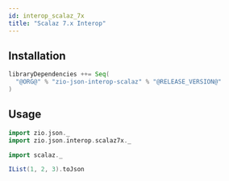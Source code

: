 ```yaml
---
id: interop_scalaz_7x
title: "Scalaz 7.x Interop"
---
```


## Installation

```scala
libraryDependencies ++= Seq(
  "@ORG@" % "zio-json-interop-scalaz" % "@RELEASE_VERSION@"
)
```

## Usage

```scala mdoc
import zio.json._
import zio.json.interop.scalaz7x._

import scalaz._

IList(1, 2, 3).toJson
```
